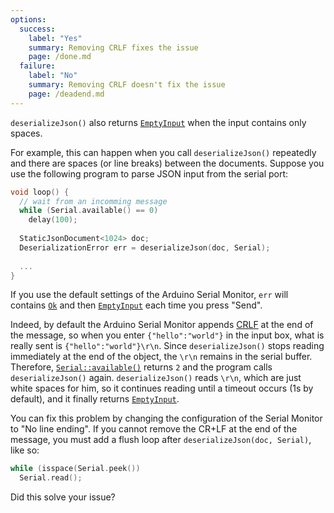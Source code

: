 ```yaml
---
options:
  success:
    label: "Yes"
    summary: Removing CRLF fixes the issue
    page: /done.md
  failure:
    label: "No"
    summary: Removing CRLF doesn't fix the issue
    page: /deadend.md
---
```


`deserializeJson()` also returns [`EmptyInput`](/v6/api/misc/deserializationerror/#emptyinput) when the input contains only spaces.

For example, this can happen when you call `deserializeJson()` repeatedly and there are spaces (or line breaks) between the documents. Suppose you use the following program to parse JSON input from the serial port:

```c++
void loop() {
  // wait from an incomming message
  while (Serial.available() == 0)
    delay(100);
    
  StaticJsonDocument<1024> doc;
  DeserializationError err = deserializeJson(doc, Serial);
  
  ...
}
```

If you use the default settings of the Arduino Serial Monitor, `err` will contains [`Ok`](/v6/api/misc/deserializationerror/#ok) and then [`EmptyInput`](/v6/api/misc/deserializationerror/#emptyinput) each time you press "Send".

Indeed, by default the Arduino Serial Monitor appends [CRLF](https://fr.wikipedia.org/wiki/Carriage_Return_Line_Feed) at the end of the message, so when you enter `{"hello":"world"}` in the input box, what is really sent is `{"hello":"world"}\r\n`.
Since `deserializeJson()` stops reading immediately at the end of the object, the `\r\n` remains in the serial buffer.
Therefore, [`Serial::available()`](https://www.arduino.cc/reference/en/language/functions/communication/serial/available/) returns `2` and the program calls `deserializeJson()` again.
`deserializeJson()` reads `\r\n`, which are just white spaces for him, so it continues reading until a timeout occurs (1s by default), and it finally returns [`EmptyInput`](/v6/api/misc/deserializationerror/#emptyinput).

You can fix this problem by changing the configuration of the Serial Monitor to "No line ending".
If you cannot remove the CR+LF at the end of the message, you must add a flush loop after `deserializeJson(doc, Serial)`, like so:

```c++
while (isspace(Serial.peek())
  Serial.read();
```

Did this solve your issue?

